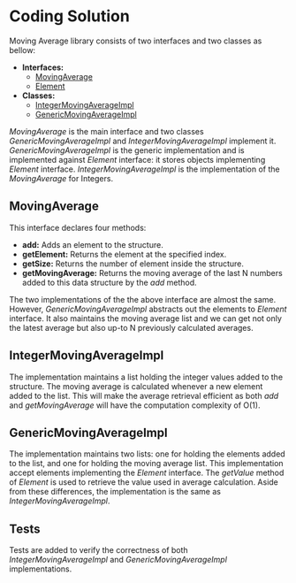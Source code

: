 # Coding Solution

Moving Average library consists of two interfaces and two classes as bellow:
* **Interfaces:**
    * [MovingAverage](src/main/java/com/hamidgh/demo/util/MovingAverage.java)
    * [Element](src/main/java/com/hamidgh/demo/util/Element.java)
* **Classes:**
    * [IntegerMovingAverageImpl](src/main/java/com/hamidgh/demo/util/IntegerMovingAverageImpl.java)
    * [GenericMovingAverageImpl](src/main/java/com/hamidgh/demo/util/GenericMovingAverageImpl.java)

*MovingAverage* is the main interface and two classes *GenericMovingAverageImpl* and *IntegerMovingAverageImpl* implement it. *GenericMovingAverageImpl* is the generic implementation and is implemented against *Element* interface: it stores objects implementing *Element* interface. *IntegerMovingAverageImpl* is the implementation of the *MovingAverage* for Integers.

## MovingAverage
This interface declares four methods:
* **add:** Adds an element to the structure.
* **getElement:** Returns the element at the specified index.
* **getSize:** Returns the number of element inside the structure.
* **getMovingAverage:** Returns the moving average of the last N numbers added to this data structure by the *add* method.


The two implementations of the the above interface are almost the same. However, *GenericMovingAverageImpl* abstracts out the elements to *Element* interface. It also maintains the moving average list and we can get not only the latest average but also up-to N previously calculated averages.


## IntegerMovingAverageImpl
The implementation maintains a list holding the integer values added to the structure. The moving average is calculated whenever a new element added to the list. This will make the average retrieval efficient as both *add* and *getMovingAverage* will have the computation complexity of O(1).

## GenericMovingAverageImpl
The implementation maintains two lists: one for holding the elements added to the list, and one for holding the moving average list. This implementation accept elements implementing the *Element* interface. The *getValue* method of *Element* is used to retrieve the value used in average calculation. Aside from these differences, the implementation is the same as *IntegerMovingAverageImpl*.

## Tests
Tests are added to verify the correctness of both *IntegerMovingAverageImpl* and *GenericMovingAverageImpl* implementations.

